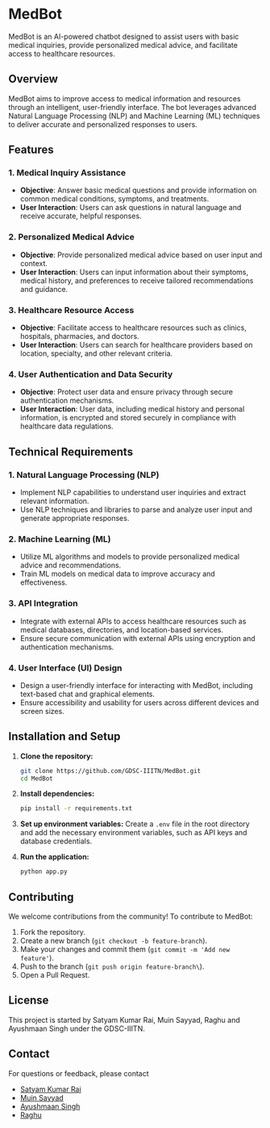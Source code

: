 # MedBot

MedBot is an AI-powered chatbot designed to assist users with basic medical inquiries, provide personalized medical advice, and facilitate access to healthcare resources.

## Overview

MedBot aims to improve access to medical information and resources through an intelligent, user-friendly interface. The bot leverages advanced Natural Language Processing (NLP) and Machine Learning (ML) techniques to deliver accurate and personalized responses to users.

## Features

### 1. Medical Inquiry Assistance
- **Objective**: Answer basic medical questions and provide information on common medical conditions, symptoms, and treatments.
- **User Interaction**: Users can ask questions in natural language and receive accurate, helpful responses.

### 2. Personalized Medical Advice
- **Objective**: Provide personalized medical advice based on user input and context.
- **User Interaction**: Users can input information about their symptoms, medical history, and preferences to receive tailored recommendations and guidance.

### 3. Healthcare Resource Access
- **Objective**: Facilitate access to healthcare resources such as clinics, hospitals, pharmacies, and doctors.
- **User Interaction**: Users can search for healthcare providers based on location, specialty, and other relevant criteria.

### 4. User Authentication and Data Security
- **Objective**: Protect user data and ensure privacy through secure authentication mechanisms.
- **User Interaction**: User data, including medical history and personal information, is encrypted and stored securely in compliance with healthcare data regulations.

## Technical Requirements

### 1. Natural Language Processing (NLP)
- Implement NLP capabilities to understand user inquiries and extract relevant information.
- Use NLP techniques and libraries to parse and analyze user input and generate appropriate responses.

### 2. Machine Learning (ML)
- Utilize ML algorithms and models to provide personalized medical advice and recommendations.
- Train ML models on medical data to improve accuracy and effectiveness.

### 3. API Integration
- Integrate with external APIs to access healthcare resources such as medical databases, directories, and location-based services.
- Ensure secure communication with external APIs using encryption and authentication mechanisms.

### 4. User Interface (UI) Design
- Design a user-friendly interface for interacting with MedBot, including text-based chat and graphical elements.
- Ensure accessibility and usability for users across different devices and screen sizes.

## Installation and Setup

1. **Clone the repository:**
   ```bash
   git clone https://github.com/GDSC-IIITN/MedBot.git
   cd MedBot

2. **Install dependencies:**
   ```bash
   pip install -r requirements.txt
   

3. **Set up environment variables:**
   Create a `.env` file in the root directory and add the necessary environment variables, such as API keys and database credentials.

4. **Run the application:**
   ```bash
   python app.py

## Contributing

We welcome contributions from the community! To contribute to MedBot:

1. Fork the repository.
2. Create a new branch (`git checkout -b feature-branch`).
3. Make your changes and commit them (`git commit -m 'Add new feature'`).
4. Push to the branch (`git push origin feature-branch\`).
5. Open a Pull Request.

## License

This project is started by Satyam Kumar Rai, Muin Sayyad, Raghu and Ayushmaan Singh under the GDSC-IIITN.

## Contact

For questions or feedback, please contact 
- [Satyam Kumar Rai](mailto:bt23cse082@iiitn.ac.in)
- [Muin Sayyad](mailto:bt23cse077@iiitn.ac.in)
- [Ayushmaan Singh](mailto:bt23cse195@iiitn.ac.in)
- [Raghu](mailto:bt23cse182@iiitn.ac.in)

